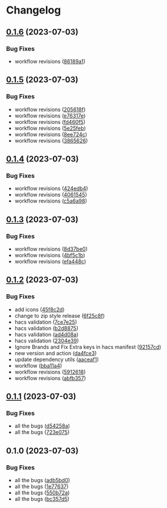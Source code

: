 # Changelog

## [0.1.6](https://github.com/Makr91/ha_easgen/compare/v0.1.5...v0.1.6) (2023-07-03)


### Bug Fixes

* workflow revisions ([86189a1](https://github.com/Makr91/ha_easgen/commit/86189a1fecc0cd32b322ecf632a7efe541a20d28))

## [0.1.5](https://github.com/Makr91/ha_easgen/compare/v0.1.4...v0.1.5) (2023-07-03)


### Bug Fixes

* workflow revisions ([205618f](https://github.com/Makr91/ha_easgen/commit/205618f248c26d7da10c54c8584e9d02af07e764))
* workflow revisions ([e76317e](https://github.com/Makr91/ha_easgen/commit/e76317e0c1d6c28e940ceb51962f8d589491278f))
* workflow revisions ([fd460f5](https://github.com/Makr91/ha_easgen/commit/fd460f5f7138cfe051d514ef9855d93279d88890))
* workflow revisions ([5e25feb](https://github.com/Makr91/ha_easgen/commit/5e25feb68752be14461fdc7ed6d7e01a2986c2e0))
* workflow revisions ([8ee724c](https://github.com/Makr91/ha_easgen/commit/8ee724ca02352ccbdf39249e2098666bdea0b8be))
* workflow revisions ([3865626](https://github.com/Makr91/ha_easgen/commit/38656265f869adc63ef4ea50f286195b6b8f69c4))

## [0.1.4](https://github.com/Makr91/ha_easgen/compare/v0.1.3...v0.1.4) (2023-07-03)


### Bug Fixes

* workflow revisions ([424edb4](https://github.com/Makr91/ha_easgen/commit/424edb4f59153de2658c037dfd003f049a091adc))
* workflow revisions ([4061545](https://github.com/Makr91/ha_easgen/commit/406154508db6a202073b5f710443c854ca962886))
* workflow revisions ([c5a6a98](https://github.com/Makr91/ha_easgen/commit/c5a6a98633fa3cc79b194827606e58e9a7b9a02c))

## [0.1.3](https://github.com/Makr91/ha_easgen/compare/v0.1.2...v0.1.3) (2023-07-03)


### Bug Fixes

* workflow revisions ([8d37be0](https://github.com/Makr91/ha_easgen/commit/8d37be0ad4d5e118a5bbd358dcdc51e208647a6b))
* workflow revisions ([4bf5c1b](https://github.com/Makr91/ha_easgen/commit/4bf5c1b10c645687761937026887f9062a4ea672))
* workflow revisions ([efa448c](https://github.com/Makr91/ha_easgen/commit/efa448ca2a4c74cc4398737ee7d899e6e19a89eb))

## [0.1.2](https://github.com/Makr91/ha_easgen/compare/v0.1.1...v0.1.2) (2023-07-03)


### Bug Fixes

* add icons ([45f8c2d](https://github.com/Makr91/ha_easgen/commit/45f8c2dab7533ca3719e998ee266e4de389fae7a))
* change to zip style release ([6f25c8f](https://github.com/Makr91/ha_easgen/commit/6f25c8f48a3c459a922efdf031bb3687cc381a5b))
* hacs validation ([7ce7e25](https://github.com/Makr91/ha_easgen/commit/7ce7e2533971aa87a823937d741d4cabf65f487d))
* hacs validation ([b2d8875](https://github.com/Makr91/ha_easgen/commit/b2d887583b2f46080bfa64f353a72328da8cbd13))
* hacs validation ([ad4d08a](https://github.com/Makr91/ha_easgen/commit/ad4d08ae6d3bb7c1b7f89caaa1e94196fc77dda6))
* hacs validation ([2304e39](https://github.com/Makr91/ha_easgen/commit/2304e39a165207e0bb0eeaee3a92830aea4c8c70))
* Ignore Brands and Fix Extra keys in hacs manifest ([92157cd](https://github.com/Makr91/ha_easgen/commit/92157cdfc15e5556b4093802a7591dd1a68d3e7b))
* new version and action ([da4fce3](https://github.com/Makr91/ha_easgen/commit/da4fce328ac9674be6f1d49a198a4e762b5b8c21))
* update dependency utils ([aaceaf1](https://github.com/Makr91/ha_easgen/commit/aaceaf12594538c3dacd8609145b9b2f4fe61c32))
* workflow ([bba11a4](https://github.com/Makr91/ha_easgen/commit/bba11a4894bbe577126b9353aa150bdfc4a7d729))
* workflow revisions ([5912618](https://github.com/Makr91/ha_easgen/commit/5912618fa3c25ebf0606ea156ecde544fee8cc57))
* workflow revisions ([abfb357](https://github.com/Makr91/ha_easgen/commit/abfb35790552b53ebd1f6fefeba55d8fe575f895))

## [0.1.1](https://github.com/Makr91/ha_easgen/compare/v0.1.0...v0.1.1) (2023-07-03)


### Bug Fixes

* all the bugs ([d54258a](https://github.com/Makr91/ha_easgen/commit/d54258ad74b57efe51b7bd5e0cbec8fd4bee5499))
* all the bugs ([723e075](https://github.com/Makr91/ha_easgen/commit/723e075a2f1242f61d2c6484a28f13ce584f9669))

## 0.1.0 (2023-07-03)


### Bug Fixes

* all the bugs ([adb5bd0](https://github.com/Makr91/ha_easgen/commit/adb5bd02f68104d6ce1dcdbb7a0a441ed0ad9b9e))
* all the bugs ([1e77637](https://github.com/Makr91/ha_easgen/commit/1e77637a1692da6df9d2b9132d8deec63cdaf447))
* all the bugs ([550b72a](https://github.com/Makr91/ha_easgen/commit/550b72afc1fc617b6ffb49716af4b213a4e9db4e))
* all the bugs ([bc357d5](https://github.com/Makr91/ha_easgen/commit/bc357d5308f082fa61c2e8ab551a8c915270b795))
